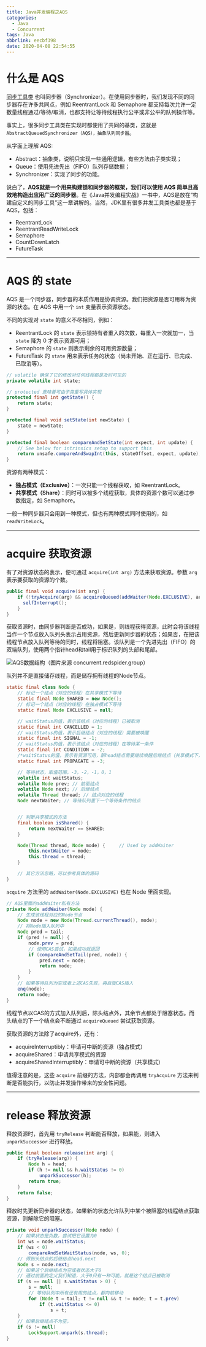 ```yaml
---
title: Java并发编程之AQS
categories:
  - Java
  - Concurrent
tags: Java
abbrlink: eecbf398
date: 2020-04-08 22:54:55
---
```


# 什么是 AQS

[同步工具类](../post/a23f9c20.html) 也叫同步器（Synchronizer）。在使用同步器时，我们发现不同的同步器存在许多共同点，例如 ReentrantLock 和 Semaphore 都支持每次允许一定数量线程通过/等待/取消，也都支持让等待线程执行公平或非公平的队列操作等。

事实上，很多同步工具类在实现时都使用了共同的基类，这就是 `AbstractQueuedSynchronizer（AQS），抽象队列同步器`。

<!-- more -->

从字面上理解 AQS:

- Abstract：抽象类，说明只实现一些通用逻辑，有些方法由子类实现；
- Queue：使用先进先出（FIFO）队列存储数据；
- Synchronizer：实现了同步的功能。

说白了，**AQS就是一个用来构建锁和同步器的框架，我们可以使用 AQS 简单且高效地构造出应用广泛的同步器**。在《Java并发编程实战》一书中，AQS是放在“构建自定义的同步工具”这一章讲解的。当然，JDK里有很多并发工具类也都是基于AQS，包括：

- ReentrantLock
- ReentrantReadWriteLock
- Semaphore
- CountDownLatch
- FutureTask

---

# AQS 的 state

AQS 是一个同步器，同步器的本质作用是协调资源。我们把资源是否可用称为资源的状态。在 AQS 中用一个 `int` 变量表示资源状态。

不同的实现对 `state` 的意义不尽相同，例如：

- ReentrantLock 的 `state` 表示锁持有者重入的次数，每重入一次就加一，当 `state` 降为 0 才表示资源可用；
- Semaphore 的 `state` 则表示剩余的可用资源数量；
- FutureTask 的 `state` 用来表示任务的状态（尚未开始、正在运行、已完成、已取消等）。

```java
// volatile 确保了它的修改对任何线程都是及时可见的
private volatile int state;

// protected 意味着可由子类重写具体实现
protected final int getState() {
    return state;
}

protected final void setState(int newState) {
    state = newState;
}

protected final boolean compareAndSetState(int expect, int update) {
    // See below for intrinsics setup to support this
    return unsafe.compareAndSwapInt(this, stateOffset, expect, update);
}
```

资源有两种模式：

- **独占模式（Exclusive）**：一次只能一个线程获取，如 ReentrantLock。
- **共享模式（Share）**：同时可以被多个线程获取，具体的资源个数可以通过参数指定，如 Semaphore。

一般一种同步器只会用到一种模式，但也有两种模式同时使用的，如 `readWriteLock`。

---

# acquire 获取资源

有了对资源状态的表示，便可通过 `acquire(int arg)` 方法来获取资源。参数 `arg` 表示要获取的资源的个数。

```java
public final void acquire(int arg) {
    if (!tryAcquire(arg) && acquireQueued(addWaiter(Node.EXCLUSIVE), arg)){
      selfInterrupt();
    }
}
```

获取资源时，由同步器判断是否成功，如果是，则线程获得资源，此时会将该线程当作一个节点放入队列头表示占用资源，然后更新同步器的状态；如果否，在把该线程节点放入队列等待的同时，线程将阻塞。该队列是一个先进先出（FIFO）的双端队列，使用两个指针head和tail用于标识队列的头部和尾部。

![AQS数据结构（图片来源 concurrent.redspider.group）](../../../../images/Java/AQS数据结构.png)

队列并不是直接储存线程，而是储存拥有线程的Node节点。

```java
static final class Node {
    // 标记一个结点（对应的线程）在共享模式下等待
    static final Node SHARED = new Node();
    // 标记一个结点（对应的线程）在独占模式下等待
    static final Node EXCLUSIVE = null;

    // waitStatus的值，表示该结点（对应的线程）已被取消
    static final int CANCELLED = 1;
    // waitStatus的值，表示后继结点（对应的线程）需要被唤醒
    static final int SIGNAL = -1;
    // waitStatus的值，表示该结点（对应的线程）在等待某一条件
    static final int CONDITION = -2;
    /*waitStatus的值，表示有资源可用，新head结点需要继续唤醒后继结点（共享模式下，多线程并发释放资源，而head唤醒其后继结点后，需要把多出来的资源留给后面的结点；设置新的head结点时，会继续唤醒其后继结点）*/
    static final int PROPAGATE = -3;

    // 等待状态，取值范围，-3，-2，-1，0，1
    volatile int waitStatus;
    volatile Node prev; // 前驱结点
    volatile Node next; // 后继结点
    volatile Thread thread; // 结点对应的线程
    Node nextWaiter; // 等待队列里下一个等待条件的结点


    // 判断共享模式的方法
    final boolean isShared() {
        return nextWaiter == SHARED;
    }

    Node(Thread thread, Node mode) {     // Used by addWaiter
        this.nextWaiter = mode;
        this.thread = thread;
    }

    // 其它方法忽略，可以参考具体的源码
}
```

`acquire` 方法里的 `addWaiter(Node.EXCLUSIVE)` 也在 Node 里面实现。

```java
// AQS里面的addWaiter私有方法
private Node addWaiter(Node mode) {
    // 生成该线程对应的Node节点
    Node node = new Node(Thread.currentThread(), mode);
    // 将Node插入队列中
    Node pred = tail;
    if (pred != null) {
        node.prev = pred;
        // 使用CAS尝试，如果成功就返回
        if (compareAndSetTail(pred, node)) {
            pred.next = node;
            return node;
        }
    }
    // 如果等待队列为空或者上述CAS失败，再自旋CAS插入
    enq(node);
    return node;
}
```

线程节点以CAS的方式加入队列后，除头结点外，其余节点都处于阻塞状态。而头结点的下一个结点会不断通过 `acquireQueued` 尝试获取资源。

获取资源的方法除了acquire外，还有：

- acquireInterruptibly：申请可中断的资源（独占模式）
- acquireShared：申请共享模式的资源
- acquireSharedInterruptibly：申请可中断的资源（共享模式）

值得注意的是，这些 `acquire` 前缀的方法，内部都会再调用 `tryAcquire` 方法来判断是否能执行，以防止并发操作带来的安全性问题。

---

# release 释放资源

释放资源时，首先用 `tryRelease` 判断能否释放，如果能，则进入 `unparkSuccessor` 进行释放。

```java
public final boolean release(int arg) {
    if (tryRelease(arg)) {
        Node h = head;
        if (h != null && h.waitStatus != 0)
            unparkSuccessor(h);
        return true;
    }
    return false;
}
```

释放时先更新同步器的状态，如果新的状态允许队列中某个被阻塞的线程结点获取资源，则解除它的阻塞。

```java
private void unparkSuccessor(Node node) {
    // 如果状态是负数，尝试把它设置为0
    int ws = node.waitStatus;
    if (ws < 0)
        compareAndSetWaitStatus(node, ws, 0);
    // 得到头结点的后继结点head.next
    Node s = node.next;
    // 如果这个后继结点为空或者状态大于0
    // 通过前面的定义我们知道，大于0只有一种可能，就是这个结点已被取消
    if (s == null || s.waitStatus > 0) {
        s = null;
        // 等待队列中所有还有用的结点，都向前移动
        for (Node t = tail; t != null && t != node; t = t.prev)
            if (t.waitStatus <= 0)
                s = t;
    }
    // 如果后继结点不为空，
    if (s != null)
        LockSupport.unpark(s.thread);
}
```
